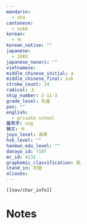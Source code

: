 ```yaml
---
mandarin:
  - shú
cantonese:
  - suk6
korean:
  - 숙
korean_native: ""
japanese:
  - JUKU
japanese_nanori: ""
vietnamese:
middle_chinese_initial: ʑ
middle_chinese_final: ɨuk
stroke_count: 14
radical: 土
skip_number: 2-11-3
grade_level: 先進
pos: ""
english:
  - private school
羅馬字: sug
韓文: 숙
joyo_level: 高等
hsk_level: ""
hanmun_edu_level: ""
danayo_id: 7187
mc_id: 4131
graphemic_classification: 孰
stand_in: 村塾
aliases:
---
```

```meta-bind-embed
[[nav/char_info]]
```

# Notes
